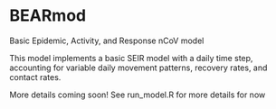 # BEARmod
Basic Epidemic, Activity, and Response nCoV model

This model implements a basic SEIR model with a daily time step, accounting for variable daily movement patterns, recovery rates, and contact rates.

More details coming soon! See run_model.R for more details for now
